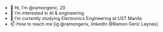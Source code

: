 - 👋 Hi, I’m @ramongeric, 20
- 👀 I’m interested in AI & engineering
- 🌱 I’m currently studying Electronics Engineering at UST Manila
- 📫 How to reach me [ig @ramongerix, linkedIn @Ramon Geric Leynes]

<!---
ramongerix/ramongerix is a ✨ special ✨ repository because its `README.md` (this file) appears on your GitHub profile.
You can click the Preview link to take a look at your changes.
--->
